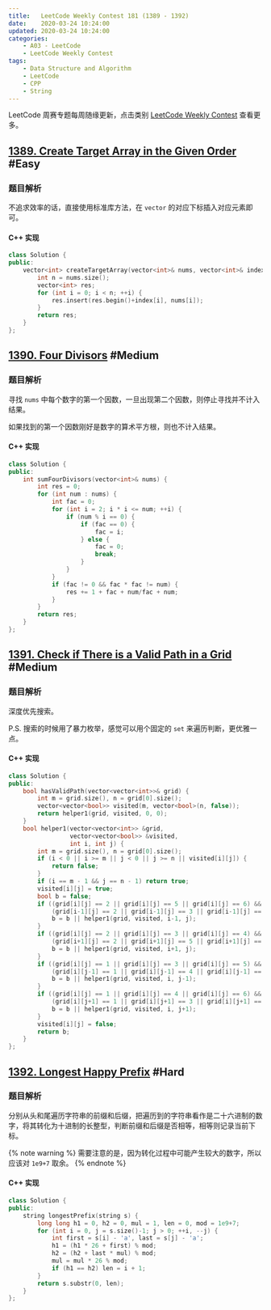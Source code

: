 ```yaml
---
title:   LeetCode Weekly Contest 181 (1389 - 1392)
date:    2020-03-24 10:24:00
updated: 2020-03-24 10:24:00
categories:
    - A03 - LeetCode
    - LeetCode Weekly Contest
tags:
    - Data Structure and Algorithm
    - LeetCode
    - CPP
    - String
---
```


LeetCode 周赛专题每周随缘更新，点击类别 [LeetCode Weekly Contest](/categories/LeetCode-Weekly-Contest/) 查看更多。

<!-- more -->

## [1389. Create Target Array in the Given Order](https://leetcode.com/contest/weekly-contest-181/problems/create-target-array-in-the-given-order/) #Easy

### 题目解析

不追求效率的话，直接使用标准库方法，在 `vector` 的对应下标插入对应元素即可。

#### C++ 实现

```cpp
class Solution {
public:
    vector<int> createTargetArray(vector<int>& nums, vector<int>& index) {
        int n = nums.size();
        vector<int> res;
        for (int i = 0; i < n; ++i) {
            res.insert(res.begin()+index[i], nums[i]);
        }
        return res;
    }
};
```

## [1390. Four Divisors](https://leetcode.com/contest/weekly-contest-181/problems/four-divisors/) #Medium

### 题目解析

寻找 `nums` 中每个数字的第一个因数，一旦出现第二个因数，则停止寻找并不计入结果。

如果找到的第一个因数刚好是数字的算术平方根，则也不计入结果。

#### C++ 实现

```cpp
class Solution {
public:
    int sumFourDivisors(vector<int>& nums) {
        int res = 0;
        for (int num : nums) {
            int fac = 0;
            for (int i = 2; i * i <= num; ++i) {
                if (num % i == 0) {
                    if (fac == 0) {
                        fac = i;
                    } else {
                        fac = 0;
                        break;
                    }
                }
            }
            if (fac != 0 && fac * fac != num) {
                res += 1 + fac + num/fac + num;
            }
        }
        return res;
    }
};
```

## [1391. Check if There is a Valid Path in a Grid](https://leetcode.com/contest/weekly-contest-181/problems/check-if-there-is-a-valid-path-in-a-grid/) #Medium

### 题目解析

深度优先搜索。

P.S. 搜索的时候用了暴力枚举，感觉可以用个固定的 `set` 来遍历判断，更优雅一点。

#### C++ 实现

```cpp
class Solution {
public:
    bool hasValidPath(vector<vector<int>>& grid) {
        int m = grid.size(), n = grid[0].size();
        vector<vector<bool>> visited(m, vector<bool>(n, false));
        return helper1(grid, visited, 0, 0);
    }
    bool helper1(vector<vector<int>> &grid,
                 vector<vector<bool>> &visited,
                 int i, int j) {
        int m = grid.size(), n = grid[0].size();
        if (i < 0 || i >= m || j < 0 || j >= n || visited[i][j]) {
            return false;
        }
        if (i == m - 1 && j == n - 1) return true;
        visited[i][j] = true;
        bool b = false;
        if ((grid[i][j] == 2 || grid[i][j] == 5 || grid[i][j] == 6) && (i-1 >= 0) &&
            (grid[i-1][j] == 2 || grid[i-1][j] == 3 || grid[i-1][j] == 4)) {
            b = b || helper1(grid, visited, i-1, j);
        }
        if ((grid[i][j] == 2 || grid[i][j] == 3 || grid[i][j] == 4) && (i+1 < m) &&
            (grid[i+1][j] == 2 || grid[i+1][j] == 5 || grid[i+1][j] == 6)) {
            b = b || helper1(grid, visited, i+1, j);
        }
        if ((grid[i][j] == 1 || grid[i][j] == 3 || grid[i][j] == 5) && (j-1 >= 0) &&
            (grid[i][j-1] == 1 || grid[i][j-1] == 4 || grid[i][j-1] == 6)) {
            b = b || helper1(grid, visited, i, j-1);
        }
        if ((grid[i][j] == 1 || grid[i][j] == 4 || grid[i][j] == 6) && (j+1 < n) &&
            (grid[i][j+1] == 1 || grid[i][j+1] == 3 || grid[i][j+1] == 5)) {
            b = b || helper1(grid, visited, i, j+1);
        }
        visited[i][j] = false;
        return b;
    }
};
```

## [1392. Longest Happy Prefix](https://leetcode.com/contest/weekly-contest-181/problems/longest-happy-prefix/) #Hard

### 题目解析

分别从头和尾遍历字符串的前缀和后缀，把遍历到的字符串看作是二十六进制的数字，将其转化为十进制的长整型，判断前缀和后缀是否相等，相等则记录当前下标。

{% note warning %}
需要注意的是，因为转化过程中可能产生较大的数字，所以应该对 `1e9+7` 取余。
{% endnote %}

#### C++ 实现

```cpp
class Solution {
public:
    string longestPrefix(string s) {
        long long h1 = 0, h2 = 0, mul = 1, len = 0, mod = 1e9+7;
        for (int i = 0, j = s.size()-1; j > 0; ++i, --j) {
            int first = s[i] - 'a', last = s[j] - 'a';
            h1 = (h1 * 26 + first) % mod;
            h2 = (h2 + last * mul) % mod;
            mul = mul * 26 % mod;
            if (h1 == h2) len = i + 1;
        }
        return s.substr(0, len);
    }
};
```
